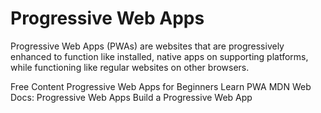 # Progressive Web Apps

Progressive Web Apps (PWAs) are websites that are progressively enhanced to function like installed, native apps on supporting platforms, while functioning like regular websites on other browsers.

<ResourceGroupTitle>Free Content</ResourceGroupTitle>
<BadgeLink badgeText='Read' colorScheme="yellow" href='https://www.freecodecamp.org/news/what-are-progressive-web-apps/'>Progressive Web Apps for Beginners</BadgeLink>
<BadgeLink badgeText='Read' colorScheme="yellow" href='https://web.dev/learn/pwa/'>Learn PWA</BadgeLink>
<BadgeLink badgeTest='Read' colorScheme="yellow" href='https://developer.mozilla.org/en-US/docs/Web/Progressive_web_apps'>MDN Web Docs: Progressive Web Apps </BadgeLink>
<BadgeLink badgeText='Watch' href='https://www.youtube.com/watch?v=sFsRylCQblw'>Build a Progressive Web App</BadgeLink>

